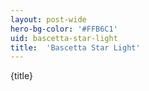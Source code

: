```yaml
---
layout: post-wide
hero-bg-color: '#FFB6C1'
uid: bascetta-star-light
title:  'Bascetta Star Light'
---
```


<p>{title}</p>
